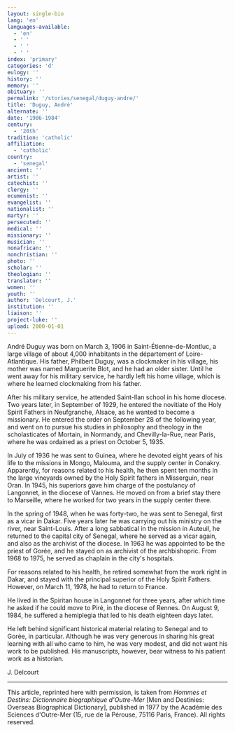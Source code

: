```yaml
---
layout: single-bio
lang: 'en'
languages-available:
  - 'en'
  - ' '
  - ' '
  - ' '
index: 'primary'
categories: 'd'
eulogy: ''
history: ''
memory: ''
obituary: ''
permalink: '/stories/senegal/duguy-andre/'
title: 'Duguy, André'
alternate: ''
date: '1906-1984'
century:
  - '20th'
tradition: 'catholic'
affiliation:
  - 'catholic'
country:
  - 'senegal'
ancient: ''
artist: ''
catechist: ''
clergy: ''
ecumenist: ''
evangelist: ''
nationalist: ''
martyr: ''
persecuted: ''
medical: ''
missionary: ''
musician: ''
nonafrican: ''
nonchristian: ''
photo: ''
scholar: ''
theologian: ''
translator: ''
women: ''
youth: ''
author: 'Delcourt, J.'
institution: ''
liaison: ''
project-luke: ''
upload: 2000-01-01
---
```



André Duguy was born on March 3, 1906 in
Saint-Étienne-de-Montluc, a large village of about 4,000 inhabitants
in the département of Loire-Atlantique. His father, Philbert
Duguy, was a clockmaker in his village, his mother was named
Marguerite Blot, and he had an older sister. Until he went
away for his military service, he hardly left his home village,
which is where he learned clockmaking from his father.

After his military service, he attended Saint-Ilan school
in his home diocese. Two years later, in September of 1929,
he entered the novitiate of the Holy Spirit Fathers in Neufgranche,
Alsace, as he wanted to become a missionary. He entered the
order on September 28 of the following year, and went on to
pursue his studies in philosophy and theology in the scholasticates
of Mortain, in Normandy, and Chevilly-la-Rue, near Paris,
where he was ordained as a priest on October 5, 1935.

In July of 1936 he was sent to Guinea, where he devoted eight
years of his life to the missions in Mongo, Malouma, and the
supply center in Conakry. Apparently, for reasons related
to his health, he then spent ten months in the large vineyards
owned by the Holy Spirit fathers in Misserguin, near Oran.
In 1945, his superiors gave him charge of the postulancy of
Langonnet, in the diocese of Vannes. He moved on from a brief
stay there to Marseille, where he worked for two years in
the supply center there.

In the spring of 1948, when he was forty-two, he was sent
to Senegal, first as a vicar in Dakar. Five years later he
was carrying out his ministry on the river, near Saint-Louis.
After a long sabbatical in the mission in Auteuil, he returned
to the capital city of Senegal, where he served as a vicar
again, and also as the archivist of the diocese. In 1963 he
was appointed to be the priest of Gorée, and he stayed on
as archivist of the archbishopric. From 1968 to 1975, he served
as chaplain in the city's hospitals.

For reasons related to his health, he retired somewhat from
the work right in Dakar, and stayed with the principal superior
of the Holy Spirit Fathers. However, on March 11, 1978, he
had to return to France.

He lived in the Spiritan house in Langonnet for three years,
after which time he asked if he could move to Piré, in the
diocese of Rennes. On August 9, 1984, he suffered a hemiplegia
that led to his death eighteen days later.

He left behind significant historical material relating to
Senegal and to Gorée, in particular. Although he was very
generous in sharing his great learning with all who came to
him, he was very modest, and did not want his work to be published.
His manuscripts, however, bear witness to his patient work
as a historian.

J. Delcourt

---

This article, reprinted here with permission,
is taken from *Hommes et Destins: Dictionnaire biographique
d'Outre-Mer* [Men and Destinies: Overseas Biographical Dictionary],
published in 1977 by the Académie des Sciences d'Outre-Mer (15,
rue de la Pérouse, 75116 Paris, France). All rights reserved.